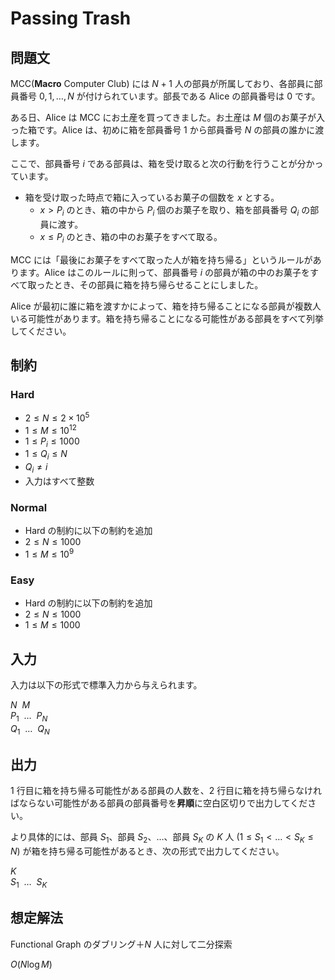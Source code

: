 # Passing Trash

## 問題文

MCC(**Macro** Computer Club) には $N + 1$ 人の部員が所属しており、各部員に部員番号 $0, 1, \dots, N$ が付けられています。部長である Alice の部員番号は $0$ です。

ある日、Alice は MCC にお土産を買ってきました。お土産は $M$ 個のお菓子が入った箱です。Alice は、初めに箱を部員番号 $1$ から部員番号 $N$ の部員の誰かに渡します。

ここで、部員番号 $i$ である部員は、箱を受け取ると次の行動を行うことが分かっています。

- 箱を受け取った時点で箱に入っているお菓子の個数を $x$ とする。
    - $x \gt P_i$ のとき、箱の中から $P_i$ 個のお菓子を取り、箱を部員番号 $Q_i$ の部員に渡す。
    - $x \le P_i$ のとき、箱の中のお菓子をすべて取る。

MCC には「最後にお菓子をすべて取った人が箱を持ち帰る」というルールがあります。Alice はこのルールに則って、部員番号 $i$ の部員が箱の中のお菓子をすべて取ったとき、その部員に箱を持ち帰らせることにしました。

Alice が最初に誰に箱を渡すかによって、箱を持ち帰ることになる部員が複数人いる可能性があります。箱を持ち帰ることになる可能性がある部員をすべて列挙してください。

## 制約

### Hard

- $2 \le N \le 2 \times 10^5$
- $1 \le M \le 10^{12}$
- $1 \le P_i \le 1000$
- $1 \le Q_i \le N$
- $Q_i \ne i$
- 入力はすべて整数

### Normal

- Hard の制約に以下の制約を追加
- $2 \le N \le 1000$
- $1 \le M \le 10^9$

### Easy

- Hard の制約に以下の制約を追加
- $2 \le N \le 1000$
- $1 \le M \le 1000$

## 入力

入力は以下の形式で標準入力から与えられます。

<div class="code-math">

$N \ \ M$ \
$P_1 \ \ \dots \ \ P_N$ \
$Q_1 \ \ \dots \ \ Q_N$

</div>

## 出力

$1$ 行目に箱を持ち帰る可能性がある部員の人数を、$2$ 行目に箱を持ち帰らなければならない可能性がある部員の部員番号を**昇順**に空白区切りで出力してください。

より具体的には、部員 $S_1$、部員 $S_2$、$\dots$、部員 $S_K$ の $K$ 人 $(1 \le S_1 < \dots < S_K \le N)$ が箱を持ち帰る可能性があるとき、次の形式で出力してください。

<div class="code-math">

$K$ \
$S_1 \ \ \dots \ \ S_K$ 

</div>

## 想定解法

Functional Graph のダブリング＋$N$ 人に対して二分探索

$O(N \log M)$